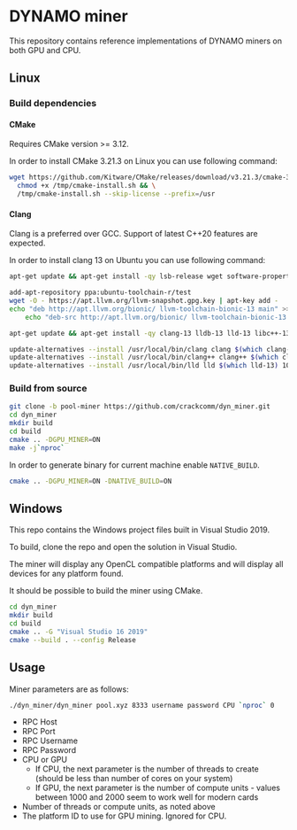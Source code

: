 # DYNAMO miner

This repository contains reference implementations of DYNAMO miners on both GPU and CPU.

## Linux

### Build dependencies

#### CMake

Requires CMake version >= 3.12.

In order to install CMake 3.21.3 on Linux you can use following command:

```sh
wget https://github.com/Kitware/CMake/releases/download/v3.21.3/cmake-3.21.3-linux-x86_64.sh -O /tmp/cmake-install.sh && \
  chmod +x /tmp/cmake-install.sh && \
  /tmp/cmake-install.sh --skip-license --prefix=/usr
```

#### Clang

Clang is a preferred over GCC. Support of latest C++20 features are expected.

In order to install clang 13 on Ubuntu you can use following command:

```sh
apt-get update && apt-get install -qy lsb-release wget software-properties-common

add-apt-repository ppa:ubuntu-toolchain-r/test
wget -O - https://apt.llvm.org/llvm-snapshot.gpg.key | apt-key add -
echo "deb http://apt.llvm.org/bionic/ llvm-toolchain-bionic-13 main" >> /etc/apt/sources.list.d/llvm-toolchain.list && \
    echo "deb-src http://apt.llvm.org/bionic/ llvm-toolchain-bionic-13 main" >> /etc/apt/sources.list.d/llvm-toolchain.list

apt-get update && apt-get install -qy clang-13 lldb-13 lld-13 libc++-13-dev libc++abi-13-dev

update-alternatives --install /usr/local/bin/clang clang $(which clang-13) 10
update-alternatives --install /usr/local/bin/clang++ clang++ $(which clang++-13) 10
update-alternatives --install /usr/local/bin/lld lld $(which lld-13) 10
```

### Build from source

```sh
git clone -b pool-miner https://github.com/crackcomm/dyn_miner.git
cd dyn_miner
mkdir build
cd build
cmake .. -DGPU_MINER=ON 
make -j`nproc`
```

In order to generate binary for current machine enable `NATIVE_BUILD`.

```sh
cmake .. -DGPU_MINER=ON -DNATIVE_BUILD=ON
```

## Windows

This repo contains the Windows project files built in Visual Studio 2019.

To build, clone the repo and open the solution in Visual Studio.

The miner will display any OpenCL compatible platforms and will display all devices for any platform found.

It should be possible to build the miner using CMake.

```sh
cd dyn_miner
mkdir build
cd build
cmake .. -G "Visual Studio 16 2019"
cmake --build . --config Release
```

## Usage

Miner parameters are as follows:

```sh
./dyn_miner/dyn_miner pool.xyz 8333 username password CPU `nproc` 0
```

* RPC Host
* RPC Port
* RPC Username
* RPC Password
* CPU or GPU
  * If CPU, the next parameter is the number of threads to create (should be less than number of cores on your system)
  * If GPU, the next parameter is the number of compute units - values between 1000 and 2000 seem to work well for modern cards
* Number of threads or compute units, as noted above
* The platform ID to use for GPU mining.  Ignored for CPU.
    
